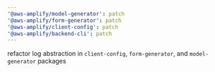 ```yaml
---
'@aws-amplify/model-generator': patch
'@aws-amplify/form-generator': patch
'@aws-amplify/client-config': patch
'@aws-amplify/backend-cli': patch
---
```


refactor log abstraction in `client-config`, `form-generator`, and `model-generator` packages
